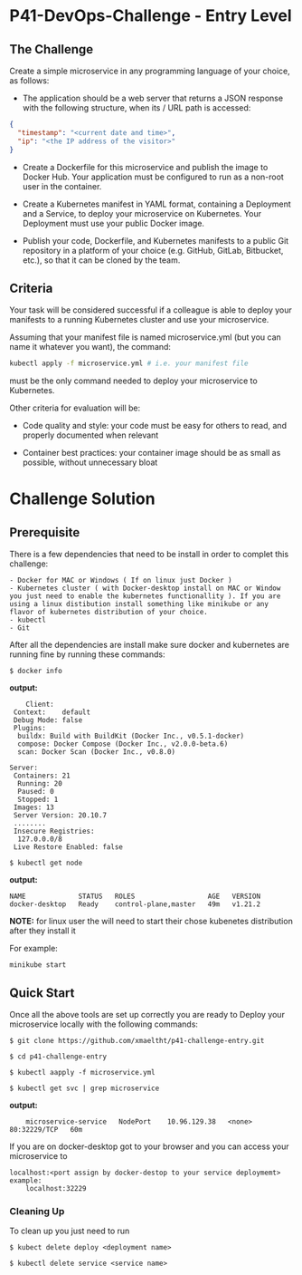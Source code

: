 # P41-DevOps-Challenge  -   Entry Level

## The Challenge

Create a simple microservice in any programming language of your choice, as follows:

* The application should be a web server that returns a JSON response with the following structure, when its / URL path is accessed:

```json
{
  "timestamp": "<current date and time>",
  "ip": "<the IP address of the visitor>"
}
```

* Create a Dockerfile for this microservice and publish the image to Docker Hub. Your application must be configured to run as a non-root user in the container.

* Create a Kubernetes manifest in YAML format, containing a Deployment and a Service, to deploy your microservice on Kubernetes. Your Deployment must use your public Docker image.

* Publish your code, Dockerfile, and Kubernetes manifests to a public Git repository in a platform of your choice (e.g. GitHub, GitLab, Bitbucket, etc.), so that it can be cloned by the team.

## Criteria
Your task will be considered successful if a colleague is able to deploy your manifests to a running Kubernetes cluster and use your microservice.

Assuming that your manifest file is named microservice.yml (but you can name it whatever you want), the command:

```sh
kubectl apply -f microservice.yml # i.e. your manifest file
```

must be the only command needed to deploy your microservice to Kubernetes.

Other criteria for evaluation will be:

* Code quality and style: your code must be easy for others to read, and properly documented when relevant

* Container best practices: your container image should be as small as possible, without unnecessary bloat

# Challenge Solution

## Prerequisite 

There is a few dependencies that need to be install in order to complet this challenge:

    - Docker for MAC or Windows ( If on linux just Docker )
    - Kubernetes cluster ( with Docker-desktop install on MAC or Window you just need to enable the kubernetes functionallity ). If you are using a linux distibution install something like minikube or any flavor of kubernetes distribution of your choice.
    - kubectl
    - Git

After all the dependencies are install make sure docker and kubernetes are running fine by running these commands:

    $ docker info 
**output:**
```
    Client:
 Context:    default
 Debug Mode: false
 Plugins:
  buildx: Build with BuildKit (Docker Inc., v0.5.1-docker)
  compose: Docker Compose (Docker Inc., v2.0.0-beta.6)
  scan: Docker Scan (Docker Inc., v0.8.0)

Server:
 Containers: 21
  Running: 20
  Paused: 0
  Stopped: 1
 Images: 13
 Server Version: 20.10.7
 ........
 Insecure Registries:
  127.0.0.0/8
 Live Restore Enabled: false
 ```
    $ kubectl get node
**output:**
```
NAME             STATUS   ROLES                  AGE   VERSION
docker-desktop   Ready    control-plane,master   49m   v1.21.2
```

**NOTE:** for linux user the will need to start their chose kubenetes distribution after they install it

For example:    
    
    minikube start


## Quick Start

Once all the above tools are set up correctly you are ready to Deploy your microservice locally with the following commands:

    $ git clone https://github.com/xmaeltht/p41-challenge-entry.git

    $ cd p41-challenge-entry 

    $ kubectl aapply -f microservice.yml

    $ kubectl get svc | grep microservice 

**output:**
```
    microservice-service   NodePort    10.96.129.38   <none>        80:32229/TCP   60m
```

If you are on docker-desktop got to your browser and you can access your microservice to 

    localhost:<port assign by docker-destop to your service deploymemt>
    example: 
        localhost:32229


### Cleaning Up
To clean up you just need to run

    $ kubect delete deploy <deployment name>

    $ kubectl delete service <service name>

